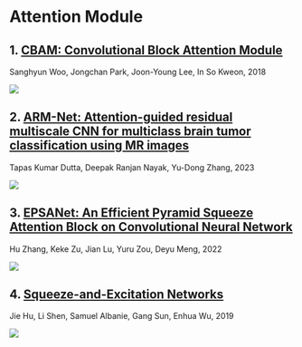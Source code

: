 # Attention Module

## 1. [CBAM: Convolutional Block Attention Module](https://arxiv.org/abs/1807.06521)  
Sanghyun Woo, Jongchan Park, Joon-Young Lee, In So Kweon, 2018

![](https://github.com/WuHaotian0930/Comparative-Analysis-of-Artificial-Intelligence-for-Predicting-Brain-Tumors/blob/main/attention/img/CBA.png)

## 2. [ARM-Net: Attention-guided residual multiscale CNN for multiclass brain tumor classification using MR images](https://www.sciencedirect.com/science/article/pii/S1746809423008546?via%3Dihub)  
Tapas Kumar Dutta, Deepak Ranjan Nayak, Yu-Dong Zhang, 2023

![](https://github.com/WuHaotian0930/Comparative-Analysis-of-Artificial-Intelligence-for-Predicting-Brain-Tumors/blob/main/attention/img/LGA.png)

## 3. [EPSANet: An Efficient Pyramid Squeeze Attention Block on Convolutional Neural Network](https://arxiv.org/abs/2105.14447)  
Hu Zhang, Keke Zu, Jian Lu, Yuru Zou, Deyu Meng, 2022

![](https://github.com/WuHaotian0930/Comparative-Analysis-of-Artificial-Intelligence-for-Predicting-Brain-Tumors/blob/main/attention/img/PSA.png)

## 4. [Squeeze-and-Excitation Networks](https://arxiv.org/abs/1709.01507)
Jie Hu, Li Shen, Samuel Albanie, Gang Sun, Enhua Wu, 2019

![](https://github.com/WuHaotian0930/Comparative-Analysis-of-Artificial-Intelligence-for-Predicting-Brain-Tumors/blob/main/attention/img/SEA.png)
